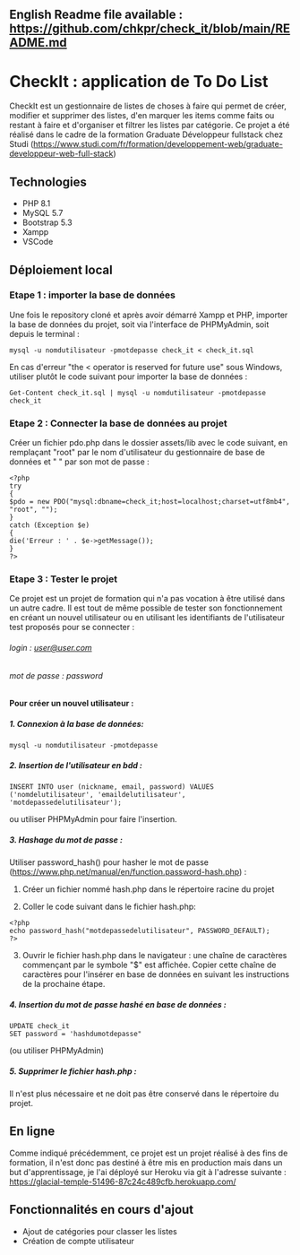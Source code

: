 ## English Readme file available : https://github.com/chkpr/check_it/blob/main/README.md

# CheckIt : application de To Do List

CheckIt est un gestionnaire de listes de choses à faire qui permet de créer, modifier et supprimer des listes, d'en marquer les items comme faits ou restant à faire et d'organiser et filtrer les listes par catégorie.
Ce projet a été réalisé dans le cadre de la formation Graduate Développeur fullstack chez Studi (https://www.studi.com/fr/formation/developpement-web/graduate-developpeur-web-full-stack)

## Technologies

- PHP 8.1
- MySQL 5.7
- Bootstrap 5.3
- Xampp
- VSCode

## Déploiement local

### Etape 1 : importer la base de données

Une fois le repository cloné et après avoir démarré Xampp et PHP, importer la base de données du projet, soit via l'interface de PHPMyAdmin, soit depuis le terminal :

```
mysql -u nomdutilisateur -pmotdepasse check_it < check_it.sql
```

En cas d'erreur "the < operator is reserved for future use" sous Windows, utiliser plutôt le code suivant pour importer la base de données :

```
Get-Content check_it.sql | mysql -u nomdutilisateur -pmotdepasse check_it
```

### Etape 2 : Connecter la base de données au projet

Créer un fichier pdo.php dans le dossier assets/lib avec le code suivant, en remplaçant "root" par le nom d'utilisateur du gestionnaire de base de données et " " par son mot de passe :

```
<?php
try
{
$pdo = new PDO("mysql:dbname=check_it;host=localhost;charset=utf8mb4", "root", "");
}
catch (Exception $e)
{
die('Erreur : ' . $e->getMessage());
}
?>
```

### Etape 3 : Tester le projet

Ce projet est un projet de formation qui n'a pas vocation à être utilisé dans un autre cadre. Il est tout de même possible de tester son fonctionnement en créant un nouvel utilisateur ou en utilisant les identifiants de l'utilisateur test proposés pour se connecter :

###### login : user@user.com

###### mot de passe : password

#### Pour créer un nouvel utilisateur :

##### 1. Connexion à la base de données:

```
mysql -u nomdutilisateur -pmotdepasse
```

##### 2. Insertion de l'utilisateur en bdd :

```
INSERT INTO user (nickname, email, password) VALUES ('nomdelutilisateur', 'emaildelutilisateur', 'motdepassedelutilisateur');
```

ou utiliser PHPMyAdmin pour faire l'insertion.

##### 3. Hashage du mot de passe :

Utiliser password_hash() pour hasher le mot de passe (https://www.php.net/manual/en/function.password-hash.php) :

1. Créer un fichier nommé hash.php dans le répertoire racine du projet

2. Coller le code suivant dans le fichier hash.php:

```
<?php
echo password_hash("motdepassedelutilisateur", PASSWORD_DEFAULT);
?>

```

3. Ouvrir le fichier hash.php dans le navigateur : une chaîne de caractères commençant par le symbole "$" est affichée. Copier cette chaîne de caractères pour l'insérer en base de données en suivant les instructions de la prochaine étape.

##### 4. Insertion du mot de passe hashé en base de données :

```
UPDATE check_it
SET password = 'hashdumotdepasse"
```

(ou utiliser PHPMyAdmin)

##### 5. Supprimer le fichier hash.php :

Il n'est plus nécessaire et ne doit pas être conservé dans le répertoire du projet.

## En ligne

Comme indiqué précédemment, ce projet est un projet réalisé à des fins de formation, il n'est donc pas destiné à être mis en production mais dans un but d'apprentissage, je l'ai déployé sur Heroku via git à l'adresse suivante : https://glacial-temple-51496-87c24c489cfb.herokuapp.com/

## Fonctionnalités en cours d'ajout

- Ajout de catégories pour classer les listes
- Création de compte utilisateur

